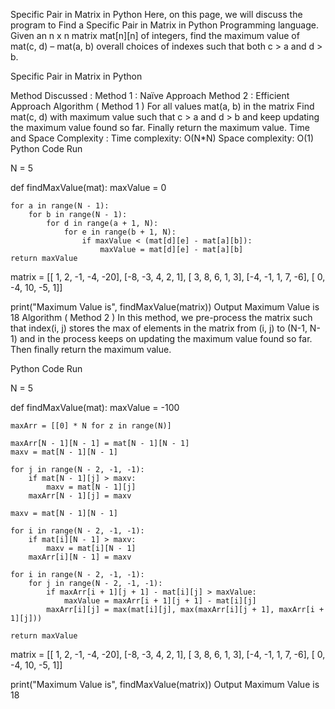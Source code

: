 Specific Pair in Matrix in Python
Here, on this page, we will discuss the program to Find a Specific Pair in Matrix in Python Programming language. Given an n x n matrix mat[n][n] of integers, find the maximum value of mat(c, d) – mat(a, b) overall choices of indexes such that both c > a and d > b.

Specific Pair in Matrix in Python

Method Discussed :
Method 1 : Naïve Approach
Method 2 : Efficient Approach
Algorithm ( Method 1 )
For all values mat(a, b) in the matrix
Find mat(c, d) with maximum value such that c > a and d > b and keep updating the maximum value found so far.
Finally return the maximum value.
Time and Space Complexity :
Time complexity: O(N*N)
Space complexity: O(1)
Python Code
Run

N = 5


def findMaxValue(mat):
    maxValue = 0

    for a in range(N - 1):
        for b in range(N - 1):
            for d in range(a + 1, N):
                for e in range(b + 1, N):
                    if maxValue < (mat[d][e] - mat[a][b]):
                        maxValue = mat[d][e] - mat[a][b]
    return maxValue


matrix = [[ 1,  2, -1, -4, -20],
          [-8, -3,  4,  2,   1],
          [ 3,  8,  6,  1,   3],
          [-4, -1,  1,  7,  -6],
          [ 0, -4, 10, -5,   1]]

print("Maximum Value is", findMaxValue(matrix))
Output
Maximum Value is 18
Algorithm ( Method 2 )
In this method, we pre-process the matrix such that index(i, j) stores the max of elements in the matrix from (i, j) to (N-1, N-1) and in the process keeps on updating the maximum value found so far. Then finally return the maximum value.

Python Code
Run

N = 5


def findMaxValue(mat):
    maxValue = -100

    maxArr = [[0] * N for z in range(N)]

    maxArr[N - 1][N - 1] = mat[N - 1][N - 1]
    maxv = mat[N - 1][N - 1]

    for j in range(N - 2, -1, -1):
        if mat[N - 1][j] > maxv:
            maxv = mat[N - 1][j]
        maxArr[N - 1][j] = maxv

    maxv = mat[N - 1][N - 1]

    for i in range(N - 2, -1, -1):
        if mat[i][N - 1] > maxv:
            maxv = mat[i][N - 1]
        maxArr[i][N - 1] = maxv

    for i in range(N - 2, -1, -1):
        for j in range(N - 2, -1, -1):
            if maxArr[i + 1][j + 1] - mat[i][j] > maxValue:
                maxValue = maxArr[i + 1][j + 1] - mat[i][j]
            maxArr[i][j] = max(mat[i][j], max(maxArr[i][j + 1], maxArr[i + 1][j]))

    return maxValue


matrix = [[ 1,  2, -1, -4, -20],
          [-8, -3,  4,  2,   1],
          [ 3,  8,  6,  1,   3],
          [-4, -1,  1,  7,  -6],
          [ 0, -4, 10, -5,   1]]

print("Maximum Value is", findMaxValue(matrix))
Output
Maximum Value is 18
